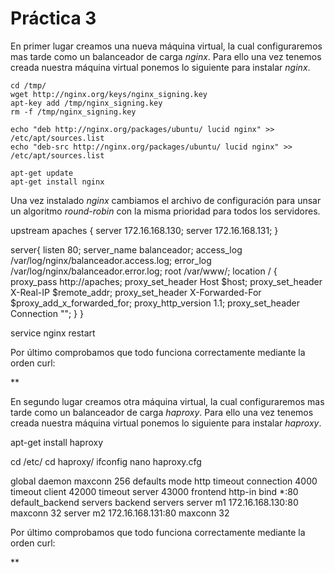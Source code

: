 **Práctica 3**
==============

En primer lugar creamos una nueva máquina virtual, la cual configuraremos mas tarde como un balanceador de carga *nginx*. Para ello una vez tenemos creada nuestra máquina virtual ponemos lo siguiente para instalar *nginx*.
```shell
cd /tmp/
wget http://nginx.org/keys/nginx_signing.key
apt-key add /tmp/nginx_signing.key
rm -f /tmp/nginx_signing.key

echo "deb http://nginx.org/packages/ubuntu/ lucid nginx" >> /etc/apt/sources.list 
echo "deb-src http://nginx.org/packages/ubuntu/ lucid nginx" >> /etc/apt/sources.list

apt-get update 
apt-get install nginx
```
Una vez instalado *nginx* cambiamos el archivo de configuración para unsar un algoritmo *round-robin* con la misma prioridad para todos los servidores.

upstream apaches {
  server 172.16.168.130; server 172.16.168.131;
}

server{
  listen 80;
  server_name balanceador;
  access_log /var/log/nginx/balanceador.access.log; error_log /var/log/nginx/balanceador.error.log; root /var/www/;
  location / 
  {
    proxy_pass http://apaches;
    proxy_set_header Host $host;
    proxy_set_header X-Real-IP $remote_addr;
    proxy_set_header X-Forwarded-For $proxy_add_x_forwarded_for; proxy_http_version 1.1;
    proxy_set_header Connection ""; 
  }
}

service nginx restart

Por último comprobamos que todo funciona correctamente mediante la orden curl:

<img src="">**

En segundo lugar creamos otra máquina virtual, la cual configuraremos mas tarde como un balanceador de carga *haproxy*. Para ello una vez tenemos creada nuestra máquina virtual ponemos lo siguiente para instalar *haproxy*.

apt-get install haproxy

cd /etc/
cd haproxy/ ifconfig
nano haproxy.cfg

global
  daemon
  maxconn 256 
defaults
  mode http
  timeout connection 4000
  timeout client 42000
  timeout server 43000
frontend http-in 
  bind *:80
  default_backend servers
backend servers
  server m1 172.16.168.130:80 maxconn 32 
  server m2 172.16.168.131:80 maxconn 32

Por último comprobamos que todo funciona correctamente mediante la orden curl:

<img src="">**
